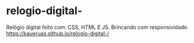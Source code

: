 # relogio-digital-
Relógio digital feito com: CSS, HTML E JS. Brincando com responsividade. 
https://kaueruas.github.io/relogio-digital-/
